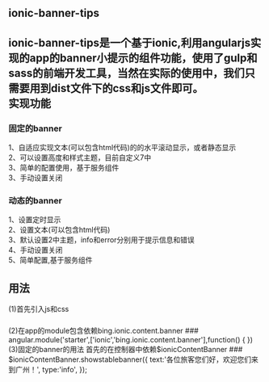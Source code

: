 ionic-banner-tips
------
ionic-banner-tips是一个基于ionic,利用angularjs实现的app的banner小提示的组件功能，使用了gulp和sass的前端开发工具，当然在实际的使用中，我们只需要用到dist文件下的css和js文件即可。  
实现功能
------
### 固定的banner  
1、自适应实现文本(可以包含html代码)的的水平滚动显示，或者静态显示      
2、可以设置高度和样式主题，目前自定义7中       
3、简单的配置使用，基于服务组件         
3、手动设置关闭         
### 动态的banner  
1、设置定时显示     
2、设置文本(可以包含html代码)     
3、默认设置2中主题，info和error分别用于提示信息和错误          
4、手动设置关闭         
5、简单配置,基于服务组件     

用法
------
(1)首先引入js和css    
###
<link rel="stylesheet" type="text/css" href="path/ionic-banner-tips.css">    
<script type="text/javascript" src="path/ionic-banner-tips.js"></script>    
(2)在app的module包含依赖bing.ionic.content.banner       
###   
angular.module('starter',['ionic','bing.ionic.content.banner'],function() {					
})			
(3)固定的banner的用法     
首先的在控制器中依赖$ionicContentBanner     
###     
$ionicContentBanner.showstablebanner({
	text:'各位旅客您们好，欢迎您们来到广州！',
	type:'info',
});



